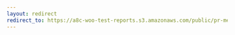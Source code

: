 ```yaml
---
layout: redirect
redirect_to: https://a8c-woo-test-reports.s3.amazonaws.com/public/pr-merge/42959/api/index.html
---
```

